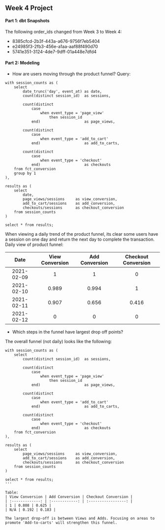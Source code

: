 ## Week 4 Project

#### Part 1: dbt Snapshots
The following order_ids changed from Week 3 to Week 4:
- 8385cfcd-2b3f-443a-a676-9756f7eb5404
- e24985f3-2fb3-456e-a1aa-aaf88f490d70
- 5741e351-3124-4de7-9dff-01a448e7dfd4

#### Part 2: Modeling

- How are users moving through the product funnel?
Query:
```
with session_counts as (
    select
        date_trunc('day', event_at) as date,
        count(distinct session_id)  as sessions,
        
        count(distinct
            case
                when event_type = 'page_view'
                    then session_id
            end)                    as page_views,
        
        count(distinct
            case
                when event_type = 'add_to_cart'
            end)                    as add_to_carts,
        
        count(distinct
            case
                when event_type = 'checkout'
            end)                    as checkouts
    from fct_conversion
    group by 1
),

results as (
    select
        date,
        page_views/sessions     as view_conversion,
        add_to_cart/sessions    as add_conversion,
        checkouts/sessions      as checkout_conversion
    from session_counts
)

select * from results;
```

When viewing a daily trend of the product funnel, its clear some users have a session on one day and return the next day to complete the transaction.
Daily view of product funnel:

| Date | View Conversion | Add Conversion | Checkout Conversion |
| :--: | :-------------: | :------------: | :-----------------: |
| 2021-02-09 | 1 | 1 | 0 |
| 2021-02-10 | 0.989 | 0.994 | 1 |
| 2021-02-11 | 0.907 | 0.656 | 0.416 |
| 2021-02-12 | 0 | 0 | 0 |


- Which steps in the funnel have largest drop off points?

The overall funnel (not daily) looks like the following:
```
with session_counts as (
    select
        count(distinct session_id)  as sessions,
        
        count(distinct
            case
                when event_type = 'page_view'
                    then session_id
            end)                    as page_views,
        
        count(distinct
            case
                when event_type = 'add_to_cart'
            end)                    as add_to_carts,
        
        count(distinct
            case
                when event_type = 'checkout'
            end)                    as checkouts
    from fct_conversion
),

results as (
    select
        page_views/sessions     as view_conversion,
        add_to_cart/sessions    as add_conversion,
        checkouts/sessions      as checkout_conversion
    from session_counts
)

select * from results;
'''

Table:
| View Conversion | Add Conversion | Checkout Conversion |
| :-------------: | :------------: | :-----------------: |
| 1 | 0.808 | 0.625 |
| N/A | 0.192 | 0.183 |

The largest drop-off is between Views and Adds. Focusing on areas to promote 'Add-to-carts' will strengthen this funnel.

